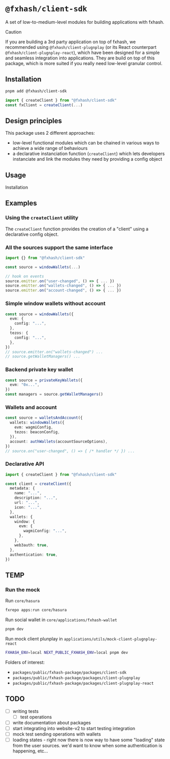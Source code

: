 # `@fxhash/client-sdk`

A set of low-to-medium-level modules for building applications with fxhash.

> [!CAUTION]
> If you are building a 3rd party application on top of fxhash, we recommended using `@fxhash/client-plugnplay` (or its React counterpart `@fxhash/client-plugnplay-react`), which have been designed for a simple and seamless integration into applications. They are build on top of this package, which is more suited if you really need low-level granular control.

## Installation

```sh
pnpm add @fxhash/client-sdk
```

```ts
import { createClient } from "@fxhash/client-sdk"
const fxClient = createClient(...)
```

## Design principles

This package uses 2 different approaches:

- low-level functional modules which can be chained in various ways to achieve a wide range of behaviours
- a declarative instanciation function (`createClient`) which lets developers instanciate and link the modules they need by providing a config object

## Usage

Installation

## Examples

### Using the `createClient` utility

The `createClient` function provides the creation of a "client" using a declarative config object.

### All the sources support the same interface

```ts
import {} from "@fxhash/client-sdk"

const source = windowWallets(...)

// hook on events
source.emitter.on("user-changed", () => { ... })
source.emitter.on("wallets-changed", () => { ... })
source.emitter.on("account-changed", () => { ... })
```

### Simple window wallets without account

```ts
const source = windowWallets({
  evm: {
    config: "...",
  },
  tezos: {
    config: "...",
  },
})
// source.emitter.on("wallets-changed") ...
// source.getWalletManagers() ...
```

### Backend private key wallet

```ts
const source = privateKeyWallets({
  evm: "0x...",
})
const managers = source.getWalletManagers()
```

### Wallets and account

```ts
const source = walletsAndAccount({
  wallets: windowWallets({
    evm: wagmiConfig,
    tezos: beaconConfig,
  }),
  account: authWallets(accountSourceOptions),
})
// source.on("user-changed", () => { /* handler */ }) ...
```

### Declarative API

```ts
import { createClient } from "@fxhash/client-sdk"

const client = createClient({
  metadata: {
    name: "...",
    description: "...",
    url: "...",
    icon: "...",
  },
  wallets: {
    window: {
      evm: {
        wagmiConfig: "...",
      },
    },
    web3auth: true,
  },
  authentication: true,
})
```

## TEMP

### Run the mock

Run `core/hasura`

```sh
fxrepo apps:run core/hasura
```

Run social wallet in `core/applications/fxhash-wallet`

```sh
pnpm dev
```

Run mock client plunplay in `applications/utils/mock-client-plugnplay-react`

```sh
FXHASH_ENV=local NEXT_PUBLIC_FXHASH_ENV=local pnpm dev
```

Folders of interest:

- `packages/public/fxhash-package/packages/client-sdk`
- `packages/public/fxhash-package/packages/client-plugnplay`
- `packages/public/fxhash-package/packages/client-plugnplay-react`

## TODO

- [ ] writing tests
  - [ ] test operations
- [ ] write documentation about packages
- [ ] start integrating into website-v2 to start testing integration
- [ ] mock test sending operations with wallets
- [ ] loading states - right now there is now way to have some "loading"
      state from the user sources. we'd want to know when some authentication is
      happening, etc...
